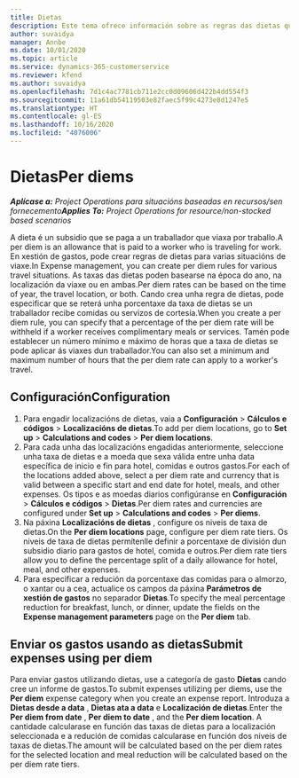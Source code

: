 ```yaml
---
title: Dietas
description: Este tema ofrece información sobre as regras das dietas que se usan na xestión de gastos.
author: suvaidya
manager: Annbe
ms.date: 10/01/2020
ms.topic: article
ms.service: dynamics-365-customerservice
ms.reviewer: kfend
ms.author: suvaidya
ms.openlocfilehash: 7d1c4ac7781cb711e2cc0d09606d422b4dd554f3
ms.sourcegitcommit: 11a61db54119503e82faec5f99c4273e8d1247e5
ms.translationtype: HT
ms.contentlocale: gl-ES
ms.lasthandoff: 10/16/2020
ms.locfileid: "4076006"
---
```

# <a name="per-diems"></a><span data-ttu-id="f1f69-103">Dietas</span><span class="sxs-lookup"><span data-stu-id="f1f69-103">Per diems</span></span>

<span data-ttu-id="f1f69-104">_**Aplícase a:** Project Operations para situacións baseadas en recursos/sen fornecemento_</span><span class="sxs-lookup"><span data-stu-id="f1f69-104">_**Applies To:** Project Operations for resource/non-stocked based scenarios_</span></span>


<span data-ttu-id="f1f69-105">A dieta é un subsidio que se paga a un traballador que viaxa por traballo.</span><span class="sxs-lookup"><span data-stu-id="f1f69-105">A per diem is an allowance that is paid to a worker who is traveling for work.</span></span> <span data-ttu-id="f1f69-106">En xestión de gastos, pode crear regras de dietas para varias situacións de viaxe.</span><span class="sxs-lookup"><span data-stu-id="f1f69-106">In Expense management, you can create per diem rules for  various travel situations.</span></span> <span data-ttu-id="f1f69-107">As taxas das dietas poden basearse na época do ano, na localización da viaxe ou en ambas.</span><span class="sxs-lookup"><span data-stu-id="f1f69-107">Per diem rates can be based on the time of year, the travel location, or both.</span></span> <span data-ttu-id="f1f69-108">Cando crea unha regra de dietas, pode especificar que se reterá unha porcentaxe da taxa de dietas se un traballador recibe comidas ou servizos de cortesía.</span><span class="sxs-lookup"><span data-stu-id="f1f69-108">When you create a per diem  rule, you can specify that a percentage of the per diem rate will be withheld if a worker receives complimentary meals or services.</span></span> <span data-ttu-id="f1f69-109">Tamén pode establecer un número mínimo e máximo de horas que a taxa de dietas se pode aplicar ás viaxes dun traballador.</span><span class="sxs-lookup"><span data-stu-id="f1f69-109">You can also set a minimum and maximum number of hours that the per diem rate can apply to a worker's travel.</span></span>

## <a name="configuration"></a><span data-ttu-id="f1f69-110">Configuración</span><span class="sxs-lookup"><span data-stu-id="f1f69-110">Configuration</span></span> 

1. <span data-ttu-id="f1f69-111">Para engadir localizacións de dietas, vaia a **Configuración** > **Cálculos e códigos** > **Localizacións de dietas**.</span><span class="sxs-lookup"><span data-stu-id="f1f69-111">To add per diem locations, go to **Set up** > **Calculations and codes** > **Per diem locations**.</span></span>
2. <span data-ttu-id="f1f69-112">Para cada unha das localizacións engadidas anteriormente, seleccione unha taxa de dietas e a moeda que sexa válida entre unha data específica de inicio e fin para hotel, comidas e outros gastos.</span><span class="sxs-lookup"><span data-stu-id="f1f69-112">For each of the locations added above, select a per diem rate and currency that is valid between a specific start and end date for hotel, meals, and other expenses.</span></span> <span data-ttu-id="f1f69-113">Os tipos e as moedas diarios configúranse en **Configuración** > **Cálculos e códigos** > **Dietas**.</span><span class="sxs-lookup"><span data-stu-id="f1f69-113">Per diem rates and currencies are configured under **Set up** > **Calculations and codes** > **Per diems**.</span></span>
3. <span data-ttu-id="f1f69-114">Na páxina **Localizacións de dietas** , configure os niveis de taxa de dietas.</span><span class="sxs-lookup"><span data-stu-id="f1f69-114">On the **Per diem locations** page, configure per diem rate tiers.</span></span> <span data-ttu-id="f1f69-115">Os niveis de taxa de dietas permítenlle definir a porcentaxe de división dun subsidio diario para gastos de hotel, comida e outros.</span><span class="sxs-lookup"><span data-stu-id="f1f69-115">Per diem rate tiers allow you to define the percentage split of a daily allowance for hotel, meal, and other expenses.</span></span> 
4. <span data-ttu-id="f1f69-116">Para especificar a redución da porcentaxe das comidas para o almorzo, o xantar ou a cea, actualice os campos da páxina **Parámetros de xestión de gastos** no separador **Dietas**.</span><span class="sxs-lookup"><span data-stu-id="f1f69-116">To specify the meal percentage reduction for breakfast, lunch, or dinner, update the fields on the **Expense management parameters** page on the **Per diem** tab.</span></span> 
    
## <a name="submit-expenses-using-per-diem"></a><span data-ttu-id="f1f69-117">Enviar os gastos usando as dietas</span><span class="sxs-lookup"><span data-stu-id="f1f69-117">Submit expenses using per diem</span></span>
<span data-ttu-id="f1f69-118">Para enviar gastos utilizando dietas, use a categoría de gasto **Dietas** cando cree un informe de gastos.</span><span class="sxs-lookup"><span data-stu-id="f1f69-118">To submit expenses utilizing per diems, use the **Per diem** expense category when you create an expense report.</span></span> <span data-ttu-id="f1f69-119">Introduza a **Dietas desde a data** , **Dietas ata a data** e **Localización de dietas**.</span><span class="sxs-lookup"><span data-stu-id="f1f69-119">Enter the **Per diem from date** , **Per diem to date** ,  and the **Per diem location**.</span></span> <span data-ttu-id="f1f69-120">A cantidade calcularase en función das taxas de dietas para a localización seleccionada e a redución de comidas calcularase en función dos niveis de taxas de dietas.</span><span class="sxs-lookup"><span data-stu-id="f1f69-120">The amount will be calculated based on the per diem rates for the selected location and meal reduction will be calculated based on the per diem rate tiers.</span></span>
